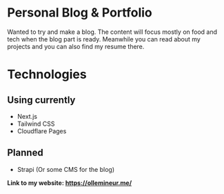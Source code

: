 # Personal Blog & Portfolio

Wanted to try and make a blog. The content will focus mostly on food and tech when the blog part is ready.
Meanwhile you can read about my projects and you can also find my resume there.

# Technologies

## Using currently
- Next.js
- Tailwind CSS
- Cloudflare Pages

## Planned
- Strapi (Or some CMS for the blog)

**Link to my website: https://ollemineur.me/**
